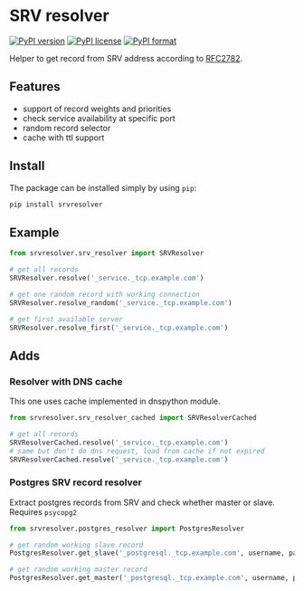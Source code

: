 # SRV resolver

[![PyPI version](https://badge.fury.io/py/srvresolver.svg)](https://pypi.python.org/pypi/srvresolver/) [![PyPI license](https://img.shields.io/pypi/l/srvresolver.svg)](https://pypi.python.org/pypi/srvresolver/) [![PyPI format](https://img.shields.io/pypi/format/srvresolver.svg)](https://pypi.python.org/pypi/srvresolver/)

Helper to get record from SRV address according to [RFC2782](https://tools.ietf.org/html/rfc2782).

## Features

* support of record weights and priorities
* check service availability at specific port
* random record selector
* cache with ttl support

## Install

The package can be installed simply by using `pip`:

```sh
pip install srvresolver
```

## Example

```python
from srvresolver.srv_resolver import SRVResolver

# get all records
SRVResolver.resolve('_service._tcp.example.com')

# get one random record with working connection 
SRVResolver.resolve_random('_service._tcp.example.com')

# get first available server
SRVResolver.resolve_first('_service._tcp.example.com')
```

## Adds

### Resolver with DNS cache

This one uses cache implemented in dnspython module.

```python
from srvresolver.srv_resolver_cached import SRVResolverCached

# get all records
SRVResolverCached.resolve('_service._tcp.example.com')
# same but don't do dns request, load from cache if not expired
SRVResolverCached.resolve('_service._tcp.example.com')
```

### Postgres SRV record resolver

Extract postgres records from SRV and check whether master or slave. Requires `psycopg2`

```python
from srvresolver.postgres_resolver import PostgresResolver

# get random working slave record
PostgresResolver.get_slave('_postgresql._tcp.example.com', username, password)

# get random working master record
PostgresResolver.get_master('_postgresql._tcp.example.com', username, password)
```
